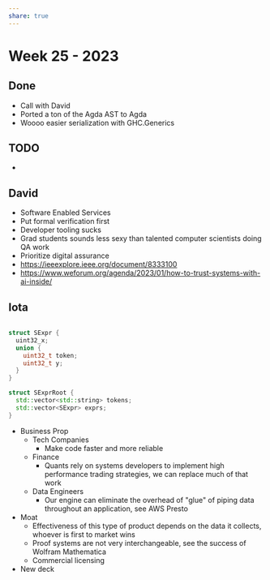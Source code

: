 ```yaml
---
share: true
---
```


# Week 25 - 2023

## Done

* Call with David
* Ported a ton of the Agda AST to Agda
* Woooo easier serialization with GHC.Generics

## TODO

- 

## David

* Software Enabled Services
* Put formal verification first
* Developer tooling sucks
* Grad students sounds less sexy than talented computer scientists doing QA work
* Prioritize digital assurance
* https://ieeexplore.ieee.org/document/8333100
* https://www.weforum.org/agenda/2023/01/how-to-trust-systems-with-ai-inside/

## Iota

```cpp

struct SExpr {
  uint32_x;
  union {
    uint32_t token;
    uint32_t y;
  }
}

struct SExprRoot {
  std::vector<std::string> tokens;
  std::vector<SExpr> exprs;
}

```

* Business Prop
	* Tech Companies
		* Make code faster and more reliable
	* Finance
		* Quants rely on systems developers to implement high performance trading strategies, we can replace much of that work
	* Data Engineers
		* Our engine can eliminate the overhead of "glue" of piping data throughout an application, see AWS Presto
* Moat
	* Effectiveness of this type of product depends on the data it collects, whoever is first to market wins
	* Proof systems are not very interchangeable, see the success of Wolfram Mathematica
	* Commercial licensing
* New deck